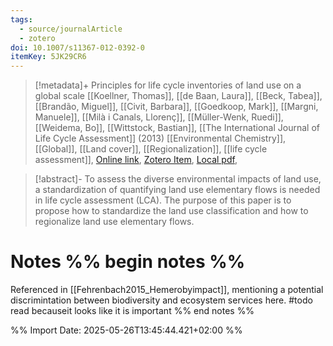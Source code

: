 ```yaml
---
tags:
  - source/journalArticle
  - zotero
doi: 10.1007/s11367-012-0392-0
itemKey: 5JK29CR6
---
```

>[!metadata]+
> Principles for life cycle inventories of land use on a global scale
> [[Koellner, Thomas]], [[de Baan, Laura]], [[Beck, Tabea]], [[Brandão, Miguel]], [[Civit, Barbara]], [[Goedkoop, Mark]], [[Margni, Manuele]], [[Milà i Canals, Llorenç]], [[Müller-Wenk, Ruedi]], [[Weidema, Bo]], [[Wittstock, Bastian]], 
> [[The International Journal of Life Cycle Assessment]] (2013)
> [[Environmental Chemistry]], [[Global]], [[Land cover]], [[Regionalization]], [[life cycle assessment]], 
> [Online link](https://doi.org/10.1007/s11367-012-0392-0), [Zotero Item](zotero://select/library/items/5JK29CR6), [Local pdf](file://C:/Users/aburg/Documents/references/zotero/storage/YBK9UG62/Koellner2013_Principleslifea.pdf), 

>[!abstract]-
>To assess the diverse environmental impacts of land use, a standardization of quantifying land use elementary flows is needed in life cycle assessment (LCA). The purpose of this paper is to propose how to standardize the land use classification and how to regionalize land use elementary flows.

# Notes %% begin notes %%
Referenced in [[Fehrenbach2015_Hemerobyimpact]], mentioning a potential discrimintation between biodiversity and ecosystem services here.
#todo read becauseit looks like it is important
%% end notes %%




%% Import Date: 2025-05-26T13:45:44.421+02:00 %%
